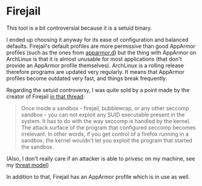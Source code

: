 # Firejail

This tool is a bit controversial because it is a setuid binary.

I ended up choosing it anyway for its ease of configuration and balanced defaults.
Firejail's default profiles are more permissive than good AppArmor profiles (such as the ones from [apparmor.d](https://github.com/roddhjav/apparmor.d))
but the thing with AppArmor on ArchLinux is that it is almost unusable for most applications (that don't provide an AppArmor profile themselves).
ArchLinux is a rolling release therefore programs are updated very regularly.
It means that AppArmor profiles become outdated very fast, and things break frequently.

Regarding the setuid controversy, I was quite sold by a point made by the creator of Firejail [in that thread](https://github.com/netblue30/firejail/issues/3046):

> Once inside a sandbox - firejail, bubblewrap, or any other seccomp sandbox - you can not exploit any SUID executable present in the system. It has to do with the way seccomp is handled by the kernel. The attack surface of the program that configured seccomp becomes irrelevant. In other words, if you get control of a firefox running in a sandbox, the kernel wouldn't let you exploit the program that started the sandbox.

(Also, I don't really care if an attacker is able to privesc on my machine, see my [threat model](THREAT_MODEL.md))

In addition to that, Firejail has an AppArmor profile which is in use as well.
